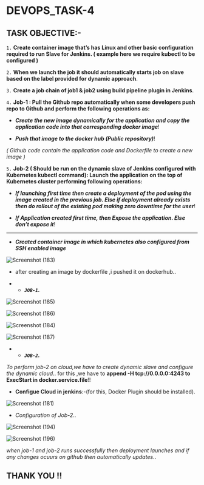 # DEVOPS_TASK-4

## TASK OBJECTIVE:-

`1.` **Create container image that’s has Linux and other basic configuration required to run Slave for Jenkins. ( example here we require kubectl to be configured )**

`2.` **When we launch the job it should automatically starts job on slave based on the label provided for dynamic approach**.

`3.` **Create a job chain of job1 & job2 using build pipeline plugin in Jenkins**.

`4.` **Job-1 : Pull the Github repo automatically when some developers push repo to Github and perform the following operations as:**

*  _**Create the new image dynamically for the application and copy the application code into that corresponding docker image**_!

*  _**Push that image to the docker hub (Public repository)**_!

 _( Github code contain the application code and Dockerfile to create a new image )_

`5.` **Job-2 ( Should be run on the dynamic slave of Jenkins configured with Kubernetes kubectl command): Launch the application on the top of Kubernetes cluster performing following operations:**

 * _**If launching first time then create a deployment of the pod using the image created in the previous job. Else if deployment already exists then do rollout of the existing pod making zero downtime for the user**_!

 *  _**If Application created first time, then Expose the application. Else don’t expose it**_!

---

* _**Created container image in which kubernetes also configured from SSH enabled image**_

![Screenshot (183)](https://user-images.githubusercontent.com/64469896/93472031-c0a4af80-f911-11ea-9dc5-1507eb3936d4.png)

* after creating an image by dockerfile ,i pushed it on dockerhub..

* *  _**`JOB-1`.**_ 

![Screenshot (185)](https://user-images.githubusercontent.com/64469896/93474099-8a1c6400-f914-11ea-9a5a-43a78a72747b.png)

![Screenshot (186)](https://user-images.githubusercontent.com/64469896/93474103-8be62780-f914-11ea-9c9d-c9fff601f7a9.png)

![Screenshot (184)](https://user-images.githubusercontent.com/64469896/93474106-8c7ebe00-f914-11ea-9aa9-72fdd30989e3.png)

![Screenshot (187)](https://user-images.githubusercontent.com/64469896/93474137-956f8f80-f914-11ea-97fc-8e1103d5b5c4.png)


* *  _**`JOB-2`.**_ 

_To perform job-2 on cloud,we have to create dynamic slave and configure the dynamic cloud_..
for this ,we have to **append -H tcp://0.0.0.0:4243 to ExecStart in docker.service.file**!!

* **Configue Cloud in jenkins**:-(for this, Docker Plugin should be installed).

![Screenshot (181)](https://user-images.githubusercontent.com/64469896/93491381-40894480-f927-11ea-9559-4927fff8efe0.png)

* _Configuration of Job-2_..

![Screenshot (194)](https://user-images.githubusercontent.com/64469896/93499065-2b64e380-f930-11ea-9a1c-8c4424576191.png)

![Screenshot (196)](https://user-images.githubusercontent.com/64469896/93499084-33248800-f930-11ea-8e66-233246c1ee27.png)

_when job-1 and job-2 runs successfully then deployment launches and if any changes ocuurs on github then automatically updates_..

## THANK YOU !!

